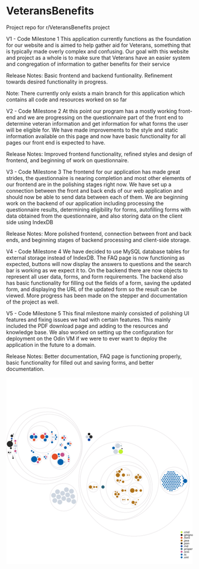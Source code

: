 # VeteransBenefits

Project repo for r/VeteransBenefits project

V1 - Code Milestone 1
This application currently functions as the foundation for our website and is aimed to help gather aid for Veterans, something that is typically made overly complex and confusing. Our goal with this website and project as a whole is to make sure that Veterans have an easier system and congregation of information to gather benefits for their service

Release Notes: Basic frontend and backend funtionality. Refinement towards desired functionality in progress.

Note: There currently only exists a main branch for this application which contains all code and resources worked on so far

V2 - Code Milestone 2
At this point our program has a mostly working front-end and we are progressing on the questionnaire part of the front end to determine veteran information and get information for what forms the user will be eligible for. We have made improvements to the style and static information available on this page and now have basic functionality for all pages our front end is expected to have.

Release Notes: Improved frontend functionality, refined styles and design of frontend, and beginning of work on questionnaire.

V3 - Code Milestone 3
The frontend for our application has made great strides, the questionnaire is nearing completion and most other elements of our frontend are in the polishing stages right now. We have set up a connection between the front and back ends of our web application and should now be able to send data between each of them. We are beginning work on the backend of our application including processing the questionnaire results, determining eligibility for forms, autofilling forms with data obtained from the questionnaire, and also storing data on the client side using IndexDB

Release Notes: More polished frontend, connection between front and back ends, and beginning stages of backend processing and client-side storage.

V4 - Code Milestone 4
We have decided to use MySQL database tables for external storage instead of IndexDB. The FAQ page is now functioning as expected, buttons will now display the answers to questions and the search bar is working as we expect it to. On the backend there are now objects to represent all user data, forms, and form requirements. The backend also has basic functionality for filling out the fields of a form, saving the updated form, and displaying the URL of the updated form so the result can be viewed. More progress has been made on the stepper and documentation of the project as well.

V5 - Code Milestone 5
This final milestone mainly consisted of polishing UI features and fixing issues we had with certain features. This mainly included the PDF download page and adding to the resources and knowledge base. We also worked on setting up the configuration for deployment on the Odin VM if we were to ever want to deploy the application in the future to a domain.

Release Notes: Better documentation, FAQ page is functioning properly, basic functionality for filled out and saving forms, and better documentation.

![Visualization of the codebase](./diagram.svg)
